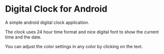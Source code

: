 # Digital Clock for Android

A simple android digital clock application.

The clock uses 24 hour time format and nice digital font to show the current time and the date. 

You can adjust the color settings in any color by clicking on the text.
